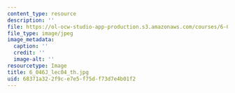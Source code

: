 ```yaml
---
content_type: resource
description: ''
file: https://ol-ocw-studio-app-production.s3.amazonaws.com/courses/6-046j-introduction-to-algorithms-sma-5503-fall-2005/68371a322f9ce7e5f75df73d7e4b01f2_6_046J_lec04_th.jpg
file_type: image/jpeg
image_metadata:
  caption: ''
  credit: ''
  image-alt: ''
resourcetype: Image
title: 6_046J_lec04_th.jpg
uid: 68371a32-2f9c-e7e5-f75d-f73d7e4b01f2
---
```

